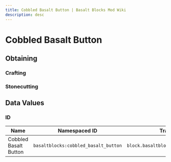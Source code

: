 ```yaml
---
title: Cobbled Basalt Button | Basalt Blocks Mod Wiki
description: desc
---
```


# Cobbled Basalt Button

<InvSlot id="basaltblocks:cobbled_basalt_button" />

## Obtaining

### Crafting

<ShapedRecipe
b2="basaltblocks:cobbled_basalt"
output="basaltblocks:cobbled_basalt_button"
:count="1"/>

### Stonecutting

<StonecutterRecipe
input="basaltblocks:cobbled_basalt"
output="basaltblocks:cobbled_basalt_button"
:count="1"/>

## Data Values

### ID

| Name                  | Namespaced ID                        | Translation Key                            |
| --------------------- | ------------------------------------ | ------------------------------------------ |
| Cobbled Basalt Button | `basaltblocks:cobbled_basalt_button` | `block.basaltblocks.cobbled_basalt_button` |
